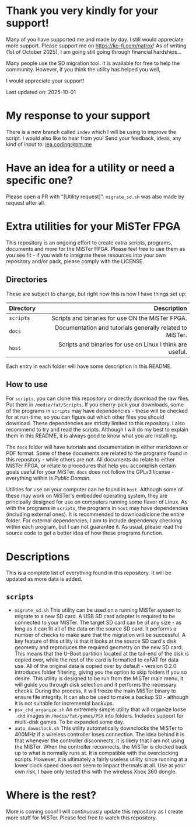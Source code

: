 Thank you very kindly for your support!
=======================================
Many of you have supported me and made by day. I still would appreciate more support.
Please support me on https://ko-fi.com/natrox!
As of writing (1st of October 2025), I am going still going through financial hardships...

Many people use the SD migration tool. It is available for free to help the community.
However, if you think the utility has helped you well, 

I would appreciate your support!

Last updated on: 2025-10-01

My response to your support
===========================
There is a new branch called `indev` which I will be using to improve the script.
I would also like to hear from you! Send your feedback, ideas, any kind of input to:
lea.coding@pm.me

Have an idea for a utility or need a specific one?
===================================================
Please open a PR with "[Utility request]". `migrate_sd.sh` was also made by request after all.

Extra utilities for your MiSTer FPGA
====================================
This repository is an ongoing effort to create extra scripts, programs, documents and more for the MiSTer FPGA.
Please feel free to use them as you see fit - if you wish to integrate these resources into your own repository and/or pack, please comply with the LICENSE.

Directories
-----------
These are subject to change, but right now this is how I have things set up:

| Directory   | Description                                                |
| ----------- | ----------------------------------------------------------:|
| `scripts`   | Scripts and binaries for use ON the MiSTer FPGA.           |
| `docs`      | Documentation and tutorials generally related to MiSTer.   |
| `host`      | Scripts and binaries for use on Linux I think are useful.  |

Each entry in each folder will have some description in this README.

How to use
----------
For `scripts`, you can clone this repository or directly download the raw files. Put them in `/media/fat/Scripts`.
If you cherry-pick your downloads, some of the programs in `scripts` may have dependencies - these will be checked for at run-time, so you can figure out which other files you should download. These dependencies are strictly limited to this repository.
I also recommend to try and read the scripts. Although I will do my best to explain them in this README, it is always good to know what you are installing.

The `docs` folder will have tutorials and documentation in either markdown or PDF format. Some of these documents are related to the programs found in this repository - while others are not. All documents do relate to either MiSTer FPGA, or relate to procedures that help you accomplish certain goals useful for your MiSTer. `docs` does not follow the GPLv3 license - everything within is _Public Domain_.

Utilities for use on your computer can be found in `host`. Although some of these may work on MiSTer's embedded operating system, they are principally designed for use on computers running some flavor of Linux. As with the programs in `scripts`, the programs in `host` may have dependencies (including external ones). It is recommended to download/clone the entire folder. For external dependencies, I aim to include dependency checking within each program, but I can not guarantee it. As usual, please read the source code to get a better idea of how these programs function.

Descriptions
============
This is a complete list of everything found in this repository. It will be updated as more data is added.

`scripts`
---------
* `migrate_sd.sh` 
This utility can be used on a running MiSTer system to migrate to a new SD card. A USB SD card adapter is required to be connected to your MiSTer. The target SD card can be of any size - as long as it can fit all of the data on the source SD card. It performs a number of checks to make sure that the migration will be successful. 
A key feature of this utility is that it looks at the source SD card's disk geometry and reproduces the required geometry on the new SD card. This means that the U-Boot partition located at the tail-end of the disk is copied over, while the rest of the card is formatted to exFAT for data use. All of the original data is copied over by default - version 0.2.0 introduces folder filtering, giving you the option to skip folders if you so desire. 
This utility is designed to be run from the MiSTer main menu, it will guide you through disk selection and it performs the necessary checks. During the process, it will freeze the main MiSTer binary to ensure file integrity. 
It can also be used to make a backup SD - although it is not suitable for incremental backups.
* `psx_chd_organize.sh` 
An extremely simple utility that will organize loose `.chd` images in `/media/fat/games/PSX` into folders. 
Includes support for multi-disk games. To be expanded some day. 
* `auto_downclock.sh` 
This utility automatically downclocks the MiSTer to 400MHz if a wireless controller loses connection. The idea behind it is that whenever the controller disconnects, it is likely that I am not using the MiSTer. 
When the controller reconnects, the MiSTer is clocked back up to what is normally runs at. 
It is compatible with the overclocking scripts. However, it is ultimately a fairly useless utility since running at a lower clock speed does not seem to impact thermals at all. 
Use at your own risk, I have only tested this with the wireless Xbox 360 dongle. 

Where is the rest?
==================
More is coming soon! I will continuously update this repository as I create more stuff for MiSTer.
Please feel free to watch this repository.
